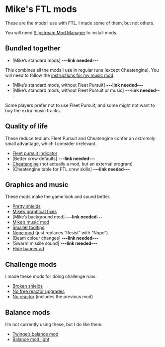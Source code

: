 # Mike's FTL mods

These are the mods I use with FTL. I made some of them, but not others.

You will need [Slipstream Mod Manager](http://www.subsetgames.com/forum/viewtopic.php?f=11&t=17102) to install mods.

## Bundled together

* [Mike’s standard mods] **---link needed---**

This combines all the mods I use in regular runs (except Cheatengine). You will need to follow the [instructions for my music mod](https://www.reddit.com/r/ftlgame/comments/agl0gx/music_mod/).

* [Mike’s standard mods, without Fleet Pursuit] **---link needed---**
* [Mike’s standard mods, without Fleet Pursuit or music] **---link needed---**

Some players prefer not to use Fleet Pursuit, and some might not want to buy the extra music tracks.

## Quality of life

These reduce tedium. Fleet Pursuit and Cheatengine confer an *extremely* small advantage, which I consider irrelevant.

* [Fleet pursuit indicator](https://subsetgames.com/forum/viewtopic.php?t=26289)
* [Better crew defaults] **---link needed---**
* [Cheatengine](https://www.reddit.com/r/ftlgame/comments/621w0b/training_speedhack_instructions_external_software/) (not actually a mod, but  an external program)
* [Cheatengine table for FTL crew skills] **---link needed---** 


## Graphics and music

These mods make the game look and sound better.

* [Pretty shields](https://subsetgames.com/forum/viewtopic.php?t=32736)
* [Mike’s graphical fixes](https://www.subsetgames.com/forum/viewtopic.php?f=11&t=35599)
* [Mike’s background mod] **---link needed---**
* [Mike’s music mod](https://www.reddit.com/r/ftlgame/comments/agl0gx/music_mod/)
* [Smaller tooltips](https://www.subsetgames.com/forum/viewtopic.php?f=11&t=35680&p=124808#p124808)
* [Nope mod](https://www.dropbox.com/s/lhw8fu4xry1nc8b/NOPE.ftl) (just replaces “Resist” with “Nope”)
* [Beam colour changes] **---link needed---**
* [Swarm missile sound] **---link needed---**
* [Hide banner ad](http://www.subsetgames.com/forum/viewtopic.php?t=32910)

## Challenge mods

I made these mods for doing challenge runs.

* [Broken shields](https://www.reddit.com/r/ftlgame/comments/bq26to/broken_shields_mod/)
* [No free reactor upgrades](https://www.subsetgames.com/forum/viewtopic.php?f=11&t=36284)
* [No reactor](https://www.subsetgames.com/forum/viewtopic.php?f=11&t=36283&p=125008#p125008) (includes the previous mod)

## Balance mods

I’m not currently using these, but I do like them.

* [Twinge’s balance mod](http://www.it-is-law.com/ftl-balance/index.php?title=Main_Page)
* [Balance mod light](https://mikehopley.github.io/Balance-Mod-Light/)

